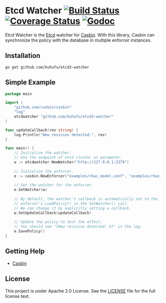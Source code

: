 Etcd Watcher [![Build Status](https://travis-ci.org/casbin/etcd-watcher.svg?branch=master)](https://travis-ci.org/casbin/etcd-watcher) [![Coverage Status](https://coveralls.io/repos/github/casbin/etcd-watcher/badge.svg?branch=master)](https://coveralls.io/github/casbin/etcd-watcher?branch=master) [![Godoc](https://godoc.org/github.com/casbin/etcd-watcher?status.svg)](https://godoc.org/github.com/casbin/etcd-watcher)
====

Etcd Watcher is the [Etcd](https://github.com/coreos/etcd) watcher for [Casbin](https://github.com/casbin/casbin). With this library, Casbin can synchronize the policy with the database in multiple enforcer instances.

## Installation

    go get github.com/kuhufu/etcd3-watcher

## Simple Example

```go
package main

import (
    "github.com/casbin/casbin"
    "log"
    etcdwatcher "github.com/kuhufu/etcd3-watcher"
)

func updateCallback(rev string) {
    log.Println("New revision detected:", rev)
}

func main() {
    // Initialize the watcher.
    // Use the endpoint of etcd cluster as parameter.
    w := etcdwatcher.NewWatcher("http://127.0.0.1:2379")
    
    // Initialize the enforcer.
    e := casbin.NewEnforcer("examples/rbac_model.conf", "examples/rbac_policy.csv")
    
    // Set the watcher for the enforcer.
    e.SetWatcher(w)
    
    // By default, the watcher's callback is automatically set to the
    // enforcer's LoadPolicy() in the SetWatcher() call.
    // We can change it by explicitly setting a callback.
    w.SetUpdateCallback(updateCallback)
    
    // Update the policy to test the effect.
    // You should see "[New revision detected: X]" in the log.
    e.SavePolicy()
}
```

## Getting Help

- [Casbin](https://github.com/casbin/casbin)

## License

This project is under Apache 2.0 License. See the [LICENSE](LICENSE) file for the full license text.

